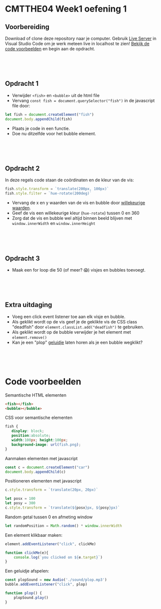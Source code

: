 # CMTTHE04 Week1 oefening 1

## Voorbereiding

Download of clone deze repository naar je computer. Gebruik [Live Server](https://marketplace.visualstudio.com/items?itemName=ritwickdey.LiveServer) in Visual Studio Code om je werk meteen live in localhost te zien! [Bekijk de code voorbeelden](#voorbeeld) en begin aan de opdracht.

<br>
<br>
<br>

## Opdracht 1

- Verwijder `<fish>` en `<bubble>` uit de html file
- Vervang `const fish = document.querySelector("fish")` in de javascript file door:
```typescript
let fish = document.createElement("fish")
document.body.appendChild(fish)
```
- Plaats je code in een functie.
- Doe nu ditzelfde voor het bubble element.

<br>
<br>
<br>

## Opdracht 2

In deze regels code staan de coördinaten en de kleur van de vis: 
```typescript
fish.style.transform = `translate(200px, 100px)`
fish.style.filter = `hue-rotate(200deg)`
```

- Vervang de x en y waarden van de vis en bubble door [willekeurige waarden](#voorbeeld).
- Geef de vis een willekeurige kleur (`hue-rotate`) tussen 0 en 360
- Zorg dat de vis en bubble wel altijd binnen beeld blijven met `window.innerWidth` en `window.innerHeight`

<br>
<br>
<br>

## Opdracht 3

- Maak een for loop die 50 (of meer? 😱) visjes en bubbles toevoegt. 

<br>
<br>
<br>

## Extra uitdaging

- Voeg een click event listener toe aan elk visje en bubble. 
- Als geklikt wordt op de vis geef je de geklikte vis de CSS class "deadfish" door `element.classList.add("deadfish")` te gebruiken.
- Als geklikt wordt op de bubble verwijder je het element met `element.remove()`
- Kan je een "plop" [geluidje](#sound) laten horen als je een bubble wegklikt?

<br>
<br>
<br>

# <a name="voorbeeld"></a> Code voorbeelden 

Semantische HTML elementen
```html
<fish></fish>
<bubble></bubble>
```

CSS voor semantische elementen
```css
fish {
   display: block;
   position:absolute;
   width:100px; height:100px;
   background-image: url(fish.png);
}
```
Aanmaken elementen met javascript
```typescript
const c = document.createElement("car")
document.body.appendChild(c)
```
Positioneren  elementen met javascript
```typescript
c.style.transform = `translate(20px, 20px)`

let posx = 100
let posy = 300
c.style.transform = `translate(${posx}px, ${posy}px)`
```
Random getal tussen 0 en afmeting window
```typescript
let randomPosition = Math.random() * window.innerWidth
```
Een element klikbaar maken:
```typescript
element.addEventListener("click", clickMe)

function clickMe(e){
    console.log(`you clicked on ${e.target}`)
}
```
<a name="sound"></a>Een geluidje afspelen:
```typescript
const plopSound = new Audio('./sound/plop.mp3')
bubble.addEventListener("click", plop)

function plop() {
    plopSound.play()
}
```